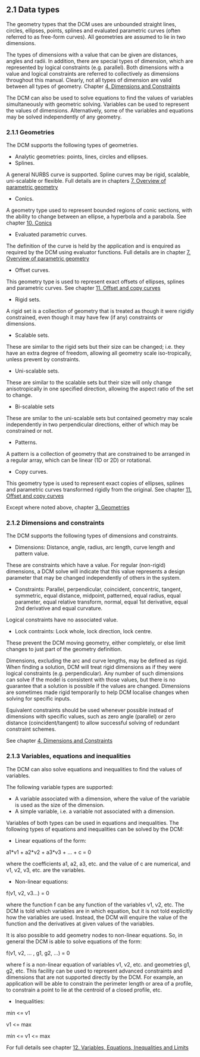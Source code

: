 ## 2.1 Data types

The geometry types that the DCM uses are unbounded straight lines, circles, ellipses, points, splines and evaluated parametric curves (often referred to as free-form curves). All geometries are assumed to lie in two dimensions.

The types of dimensions with a value that can be given are distances, angles and radii. 
In addition, there are special types of dimension, which are represented by logical constraints (e.g. 
parallel). Both dimensions with a value and logical constraints are referred to collectively as dimensions throughout this manual. 
Clearly, not all types of dimension are valid between all types of geometry. 
Chapter [4\. Dimensions and Constraints](4._Dimensions_and_Constraints.md)

The DCM can also be used to solve equations to find the values of variables simultaneously with geometric solving. 
Variables can be used to represent the values of dimensions. 
Alternatively, some of the variables and equations may be solved independently of any geometry.

### 2.1.1 Geometries

The DCM supports the following types of geometries.

- Analytic geometries: points, lines, circles and ellipses.
- Splines.

A general NURBS curve is supported. 
Spline curves may be rigid, scalable, uni-scalable or flexible. 
Full details are in chapters [7\. Overview of parametric geometry](7._Overview_of_parametric_geometry.md)
- Conics.

A geometry type used to represent bounded regions of conic sections, with the ability to change between an ellipse, a hyperbola and a parabola. 
See chapter [10\. Conics](10._Conics.md)
- Evaluated parametric curves.

The definition of the curve is held by the application and is enquired as required by the DCM using evaluator functions. 
Full details are in chapter [7\. Overview of parametric geometry](7._Overview_of_parametric_geometry.md)
- Offset curves.

This geometry type is used to represent exact offsets of ellipses, splines and parametric curves. 
See chapter [11\. Offset and copy curves](11._Offset_and_copy_curves.md)
- Rigid sets.

A rigid set is a collection of geometry that is treated as though it were rigidly constrained, even though it may have few (if any) constraints or dimensions.
- Scalable sets.

These are similar to the rigid sets but their size can be changed; i.e. 
they have an extra degree of freedom, allowing all geometry scale iso-tropically, unless prevent by constraints.
- Uni-scalable sets.

These are similar to the scalable sets but their size will only change anisotropically in one specified direction, allowing the aspect ratio of the set to change.
- Bi-scalable sets

These are smilar to the uni-scalable sets but contained geometry may scale independently in two perpendicular directions, either of which may be constrained or not.
- Patterns.

A pattern is a collection of geometry that are constrained to be arranged in a regular array, which can be linear (1D or 2D) or rotational.
- Copy curves.

This geometry type is used to represent exact copies of ellipses, splines and parametric curves transformed rigidly from the original. 
See chapter [11\. Offset and copy curves](11._Offset_and_copy_curves.md)

Except where noted above, chapter [3\. Geometries](3._Geometries.md)

### 2.1.2 Dimensions and constraints

The DCM supports the following types of dimensions and constraints.

- Dimensions: Distance, angle, radius, arc length, curve length and pattern value.

These are constraints which have a value. 
For regular (non-rigid) dimensions, a DCM solve will indicate that this value represents a design parameter that may be changed independently of others in the system.
- Constraints: Parallel, perpendicular, coincident, concentric, tangent, symmetric, equal distance, midpoint, patterned, equal radius, equal parameter, equal relative transform, normal, equal 1st derivative, equal 2nd derivative and equal curvature.

Logical constraints have no associated value.
- Lock contraints: Lock whole, lock direction, lock centre.

These prevent the DCM moving geometry, either completely, or else limit changes to just part of the geometry definition.

Dimensions, excluding the arc and curve lengths, may be defined as rigid. 
When finding a solution, DCM will treat rigid dimensions as if they were logical constraints (e.g. 
perpendicular). Any number of such dimensions can solve if the model is consistent with those values, but there is no guarantee that a solution is possible if the values are changed. 
Dimensions are sometimes made rigid temporarily to help DCM localise changes when solving for specific inputs.

Equivalent constraints should be used whenever possible instead of dimensions with specific values, such as zero angle (parallel) or zero distance (coincident/tangent) to allow successful solving of redundant constraint schemes.

See chapter [4\. Dimensions and Constraints](4._Dimensions_and_Constraints.md)

### 2.1.3 Variables, equations and inequalities

The DCM can also solve equations and inequalities to find the values of variables.

The following variable types are supported:

- A variable associated with a dimension, where the value of the variable is used as the size of the dimension.
- A simple variable, i.e. 
a variable not associated with a dimension.

Variables of both types can be used in equations and inequalities. 
The following types of equations and inequalities can be solved by the DCM:

- Linear equations of the form:



a1\*v1 + a2\*v2 + a3\*v3 + ... + c = 0



where the coefficients a1, a2, a3, etc. 
and the value of c are numerical, and v1, v2, v3, etc. 
are the variables.
- Non-linear equations:



f(v1, v2, v3...) = 0



where the function f can be any function of the variables v1, v2, etc. 
The DCM is told which variables are in which equation, but it is not told explicitly how the variables are used. 
Instead, the DCM will enquire the value of the function and the derivatives at given values of the variables.



It is also possible to add geometry nodes to non-linear equations. 
So, in general the DCM is able to solve equations of the form:



f(v1, v2, … , g1, g2, …) = 0



where f is a non-linear equation of variables v1, v2, etc. 
and geometries g1, g2, etc. 
This facility can be used to represent advanced constraints and dimensions that are not supported directly by the DCM. 
For example, an application will be able to constrain the perimeter length or area of a profile, to constrain a point to lie at the centroid of a closed profile, etc.
- Inequalities:



min <= v1



v1 <= max



min <= v1 <= max

For full details see chapter [12\. Variables, Equations, Inequalities and Limits](12._Variables,_Equations,_Inequalities_and_Limits.md)

